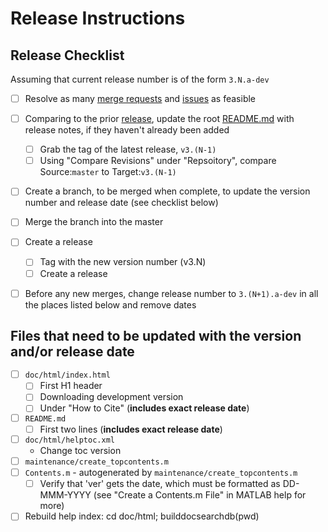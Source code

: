 # Release Instructions

## Release Checklist

Assuming that current release number is of the form `3.N.a-dev`

* [ ] Resolve as many [merge requests](-/merge_requests) and [issues](-/issues) as feasible

* [ ] Comparing to the prior [release](-/releases), update the root [README.md](-/README.md) with release notes, if they haven't already been added
   - [ ] Grab the tag of the latest release, `v3.(N-1)`
   - [ ] Using "Compare Revisions" under "Repsoitory", compare Source:`master` to Target:`v3.(N-1)`

* [ ] Create a branch, to be merged when complete, to update the version number and release date (see checklist below)
  
* [ ] Merge the branch into the master

* [ ] Create a release
   - [ ] Tag with the new version number (v3.N)
   - [ ] Create a release

* [ ] Before any new merges, change release number to `3.(N+1).a-dev` in all the places listed below and remove dates


## Files that need to be updated with the version and/or release date

* [ ] `doc/html/index.html`
   - [ ] First H1 header
   - [ ] Downloading development version
   - [ ] Under "How to Cite" (**includes exact release date**)
* [ ] `README.md` 
   - [ ] First two lines (**includes exact release date**)
* [ ] `doc/html/helptoc.xml`
   - Change toc version
* [ ] `maintenance/create_topcontents.m`
* [ ] `Contents.m` - autogenerated by `maintenance/create_topcontents.m`
   - [ ] Verify that 'ver' gets the date, which must be formatted as DD-MMM-YYYY (see "Create a Contents.m File" in MATLAB help for more)

* [ ] Rebuild help index: cd doc/html; builddocsearchdb(pwd)
